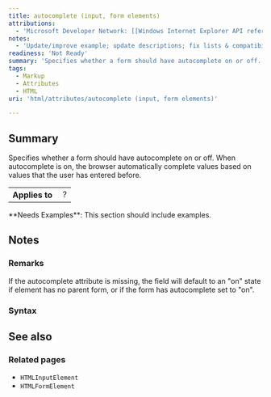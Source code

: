 ```yaml
---
title: autocomplete (input, form elements)
attributions:
  - 'Microsoft Developer Network: [[Windows Internet Explorer API reference](http://msdn.microsoft.com/en-us/library/ie/hh828809%28v=vs.85%29.aspx) Article]'
notes:
  - 'Update/improve example; update descriptions; fix lists & compatibility info'
readiness: 'Not Ready'
summary: 'Specifies whether a form should have autocomplete on or off. When autocomplete is on, the browser automatically complete values based on values that the user has entered before.'
tags:
  - Markup
  - Attributes
  - HTML
uri: 'html/attributes/autocomplete (input, form elements)'

---
```

## Summary

Specifies whether a form should have autocomplete on or off. When autocomplete is on, the browser automatically complete values based on values that the user has entered before.

<table class="wikitable">
<tr>
<th>
Applies to

</th>
<td>
 ?

</td>
</tr>
</table>
**Needs Examples**: This section should include examples.

## Notes

### Remarks

If the autocomplete attribute is missing, the field will default to an "on" state if element has no parent form, or if the form has autocomplete set to "on".

### Syntax

## See also

### Related pages

-   `HTMLInputElement`
-   `HTMLFormElement`
